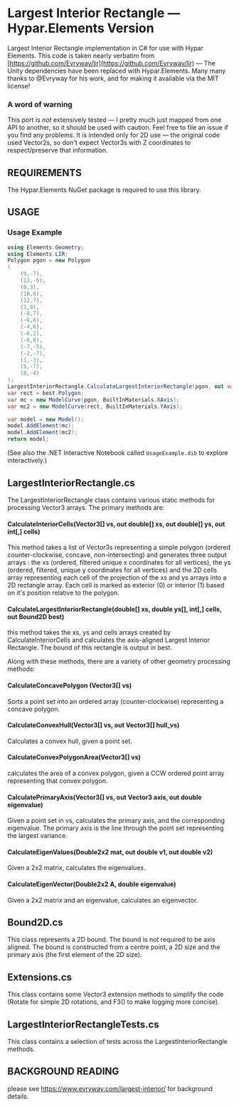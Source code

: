 # Largest Interior Rectangle — Hypar.Elements Version

Largest Interior Rectangle implementation in C# for use with Hypar Elements.
This code is taken nearly verbatim from [https://github.com/Evryway/lir](https://github.com/Evryway/lir) — The Unity dependencies have been replaced with Hypar.Elements. Many many thanks to @Evryway for his work, and for making it available via the MIT license! 

### A word of warning
This port is _not_ extensively tested — I pretty much just mapped from one API to another, so it should be used with caution. Feel free to file an issue if you find any problems. It is intended only for 2D use — the original code used Vector2s, so don't expect Vector3s with Z coordinates to respect/preserve that information.

## REQUIREMENTS

The Hypar.Elements NuGet package is required to use this library.
## USAGE

### Usage Example
```cs
using Elements.Geometry;
using Elements.LIR;
Polygon pgon = new Polygon
(
    (9,-7),
    (12,-6),
    (8,3),
    (10,6),
    (12,7),
    (1,9),
    (-8,7),
    (-6,6),
    (-4,6),
    (-6,2),
    (-6,0),
    (-7,-5),
    (-2,-7),
    (1,-3),
    (5,-7),
    (8,-4)
);
LargestInteriorRectangle.CalculateLargestInteriorRectangle(pgon, out var best);
var rect = best.Polygon;
var mc = new ModelCurve(pgon, BuiltInMaterials.XAxis);
var mc2 = new ModelCurve(rect, BuiltInMaterials.YAxis);

var model = new Model();
model.AddElement(mc);
model.AddElement(mc2);
return model;
```
(See also the .NET Interactive Notebook called `UsageExample.dib` to explore interactively.)



## LargestInteriorRectangle.cs

The LargestInteriorRectangle class contains various static methods for processing Vector3 arrays.
The primary methods are:

#### CalculateInteriorCells(Vector3[] vs, out double[] xs, out double[] ys, out int[,] cells)

This method takes a list of Vector3s representing a simple polygon (ordered counter-clockwise, concave, non-intersecting) and
generates three output arrays : the xs (ordered, filtered unique x coordinates for all vertices), the ys
(ordered, filtered, unique y coordinates for all vertices) and the 2D cells array representing each cell of the
projection of the xs and ys arrays into a 2D rectangle array. Each cell is marked as exterior (0) or interior
(1) based on it's position relative to the polygon.

#### CalculateLargestInteriorRectangle(double[] xs, double ys[], int[,] cells, out Bound2D best)

this method takes the xs, ys and cells arrays created by CalculateInteriorCells and calculates
the axis-aligned Largest Interior Rectangle. The bound of this rectangle is output in best.

Along with these methods, there are a variety of other geometry processing methods:

#### CalculateConcavePolygon (Vector3[] vs)

Sorts a point set into an ordered array (counter-clockwise) representing a concave polygon.

#### CalculateConvexHull(Vector3[] vs, out Vector3[] hull_vs)

Calculates a convex hull, given a point set.

#### CalculateConvexPolygonArea(Vector3[] vs)

calculates the area of a convex polygon, given a CCW ordered point array representing that convex polygon.

#### CalculatePrimaryAxis(Vector3[] vs, out Vector3 axis, out double eigenvalue)

Given a point set in vs, calculates the primary axis, and the corresponding eigenvalue.
The primary axis is the line through the point set representing the largest variance.

#### CalculateEigenValues(Double2x2 mat, out double v1, out double v2)

Given a 2x2 matrix, calculates the eigenvalues.

#### CalculateEigenVector(Double2x2 A, double eigenvalue)

Given a 2x2 matrix and an eigenvalue, calculates an eigenvector.

## Bound2D.cs

This class represents a 2D bound. The bound is not required to be axis aligned. The bound is
constructed from a centre point, a 2D size and the primary axis (the first element of the 2D size).

## Extensions.cs

This class contains some Vector3 extension methods to simplify the code (Rotate for simple
2D rotations, and F3() to make logging more concise).

## LargestInteriorRectangleTests.cs

This class contains a selection of tests across the LargestInteriorRectangle methods.

## BACKGROUND READING

please see https://www.evryway.com/largest-interior/ for background details.
